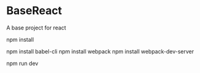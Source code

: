 # BaseReact
A base project for react

npm install

npm install babel-cli
npm install webpack
npm install webpack-dev-server

npm run dev
